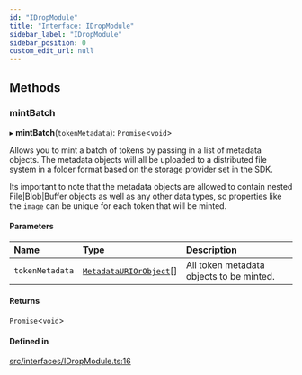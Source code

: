 ```yaml
---
id: "IDropModule"
title: "Interface: IDropModule"
sidebar_label: "IDropModule"
sidebar_position: 0
custom_edit_url: null
---
```


## Methods

### mintBatch

▸ **mintBatch**(`tokenMetadata`): `Promise`<`void`\>

Allows you to mint a batch of tokens by passing in a list of metadata objects.
The metadata objects will all be uploaded to a distributed file system in a folder format
based on the storage provider set in the SDK.

Its important to note that the metadata objects are allowed to contain nested File|Blob|Buffer
objects as well as any other data types, so properties like the `image` can be unique for
each token that will be minted.

#### Parameters

| Name | Type | Description |
| :------ | :------ | :------ |
| `tokenMetadata` | [`MetadataURIOrObject`](../modules#metadatauriorobject)[] | All token metadata objects to be minted. |

#### Returns

`Promise`<`void`\>

#### Defined in

[src/interfaces/IDropModule.ts:16](https://github.com/PrasoonPratham/nftlabs-sdk-ts/blob/ff1ad69/src/interfaces/IDropModule.ts#L16)
